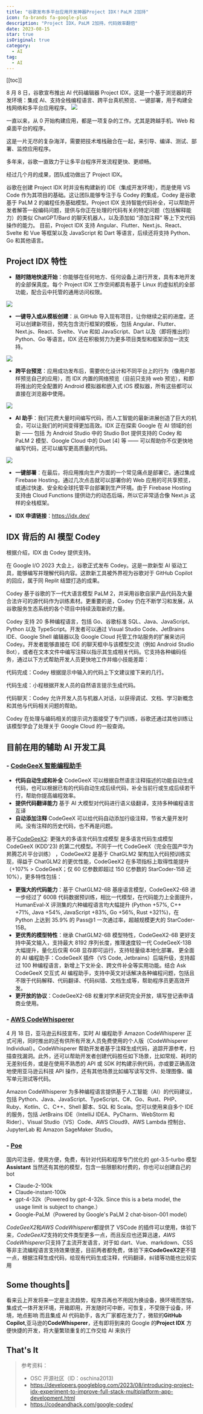 ```yaml
---
title: "谷歌发布多平台应用开发神器Project IDX！PaLM 2加持"
icon: fa-brands fa-google-plus
description: "Project IDX，PaLM 2加持，代码效率翻倍"
date: 2023-08-15
star: true
isOriginal: true
category:
  - AI
tag:
  - AI
---
```


[[toc]]

8 月 8 日，谷歌宣布推出 AI 代码编辑器 Project IDX，这是一个基于浏览器的开发环境：集成 AI、支持全栈编程语言、跨平台真机预览、一键部署，用于构建全栈网络和多平台应用程序。
![](https://s3.bmp.ovh/imgs/2023/08/15/c778fbcb229fc714.png)

一直以来，从 0 开始构建应用，都是一项复杂的工作。尤其是跨越手机、Web 和桌面平台的程序。

这是一片无尽的复杂海洋，需要把技术堆栈融合在一起，来引导、编译、测试、部署、监控应用程序。

多年来，谷歌一直致力于让多平台程序开发流程更快、更顺畅。

经过几个月的成果，团队成功做出了 Project IDX。

谷歌在创建 Project IDX 时并没有构建新的 IDE（集成开发环境），而是使用 VS Code 作为其项目的基础。这让团队能够专注于与 Codey 的集成，Codey 是谷歌基于 PaLM 2 的编程任务基础模型。Project IDX 支持智能代码补全，可以帮助开发者解答一般编码问题，提供与你正在处理的代码有关的特定问题（包括解释能力）的类似 ChatGPT/Bard 的聊天机器人，以及添加如 “添加注释” 等上下文代码操作的能力。
目前，Project IDX 支持 Angular、Flutter、Next.js、React、Svelte 和 Vue 等框架以及 JavaScript 和 Dart 等语言，后续还将支持 Python、Go 和其他语言。

## Project IDX 特性

- **随时随地快速开始**：你能够在任何地方、任何设备上进行开发，具有本地开发的全部保真度。每个 Project IDX 工作空间都具有基于 Linux 的虚拟机的全部功能，配合云中托管的通用访问权限。

![](https://s3.bmp.ovh/imgs/2023/08/15/6ce0e43362735ec2.gif)

- **一键导入或从模板创建**：从 GitHub 导入现有项目，让你继续之前的进度。还可以创建新项目，预先包含流行框架的模板，包括 Angular、Flutter、Next.js、React、Svelte、Vue 和如 JavaScript、Dart 以及（即将推出的）Python、Go 等语言。IDX 还在积极努力为更多项目类型和框架添加一流支持。

![](https://s3.bmp.ovh/imgs/2023/08/15/5fb316d7a0d02033.png)

- **跨平台预览**：应用成功发布后，需要优化设计和不同平台上的行为（像用户那样预览自己的应用），而 IDX 内置的网络预览（目前只支持 web 预览），和即将推出的完全配置的 Android 模拟器和嵌入式 iOS 模拟器，所有这些都可以直接在浏览器中使用。

![](https://s3.bmp.ovh/imgs/2023/08/15/f0ee99149149ef4b.gif)

- **AI 助手**：我们花费大量时间编写代码，而人工智能的最新进展创造了巨大的机会，可以让我们的时间变得更加高效。IDX 正在探索 Google 在 AI 领域的创新 —— 包括 为 Android Studio 中的 Studio Bot 提供支持的 Codey 和 PaLM 2 模型、Google Cloud 中的 Duet [4] 等 —— 可以帮助你不仅更快地编写代码，还可以编写更高质量的代码。

![](https://s3.bmp.ovh/imgs/2023/08/15/c40f15f7d756b746.gif)

- **一键部署**：在最后，将应用推向生产方面的一个常见痛点是部署它。通过集成 Firebase Hosting，通过几次点击就可以部署你的 Web 应用的可共享预览，或通过快速、安全和全球托管平台部署到生产环境。由于 Firebase Hosting 支持由 Cloud Functions 提供动力的动态后端，所以它非常适合像 Next.js 这样的全栈框架。

- **IDX 申请链接**：https://idx.dev/

## IDX 背后的 AI 模型 Codey

根据介绍，IDX 由 Codey 提供支持。

在 Google I/O 2023 大会上，谷歌正式发布 Codey。这是一款新型 AI 驱动工具，能够编写并理解代码内容。这款新工具被外界视为谷歌对于 GitHub Copilot 的回应，属于同 Replit 结盟打造的成果。

Codey 基于谷歌的下一代大语言模型 PaLM 2，并采用谷歌自家产品代码及大量合法许可的源代码作为训练素材。更重要的是，Codey 仍在不断学习和发展，从谷歌服务生态系统的各个项目中持续汲取新的力量。

Codey 支持 20 多种编程语言，包括 Go、谷歌标准 SQL、Java、JavaScript、Python 以及 TypeScript。开发者可以通过 Visual Studio Code、JetBrains IDE、Google Shell 编辑器以及 Google Cloud 托管工作站服务的扩展来访问 Codey。开发者能够直接在 IDE 的聊天框中与该模型交流（例如 Android Studio Bot），或者在文本文件中编写注释以指示其生成相关代码。它支持各种编码任务，通过以下方式帮助开发人员更快地工作并缩小技能差距：

代码完成：Codey 根据提示中输入的代码上下文建议接下来的几行。

代码生成：小程根据开发人员的自然语言提示生成代码。

代码聊天：Codey 允许开发人员与机器人对话，以获得调试、文档、学习新概念和其他与代码相关问题的帮助。

Codey 在处理与编码相关的提示词方面接受了专门训练，谷歌还通过其他训练让该模型学会了处理关于 Google Cloud 的一般查询。

## 目前在用的辅助 AI 开发工具

### - [CodeGeeX 智能编程助手](https://codegeex.cn/zh-CN)

- **代码自动生成和补全** CodeGeeX 可以根据自然语言注释描述的功能自动生成代码，也可以根据已有的代码自动生成后续代码，补全当前行或生成后续若干行，帮助你提高编程效率。
- **提供代码翻译能力** 基于 AI 大模型对代码进行语义级翻译，支持多种编程语言互译
- **自动添加注释** CodeGeeX 可以给代码自动添加行级注释，节省大量开发时间。没有注释的历史代码，也不再是问题。

基于[CodeGeeX2](https://github.com/THUDM/CodeGeeX2/): 更强大的多语言代码生成模型
是多语言代码生成模型 CodeGeeX (KDD’23) 的第二代模型。不同于一代 CodeGeeX（完全在国产华为昇腾芯片平台训练） ，CodeGeeX2 是基于 ChatGLM2 架构加入代码预训练实现，得益于 ChatGLM2 的更优性能，CodeGeeX2 在多项指标上取得性能提升（+107% > CodeGeeX；仅 60 亿参数即超过 150 亿参数的 StarCoder-15B 近 10%），更多特性包括：

- **更强大的代码能力**：基于 ChatGLM2-6B 基座语言模型，CodeGeeX2-6B 进一步经过了 600B 代码数据预训练，相比一代模型，在代码能力上全面提升，HumanEval-X 评测集的六种编程语言均大幅提升 (Python +57%, C++ +71%, Java +54%, JavaScript +83%, Go +56%, Rust +321%)，在 Python 上达到 35.9% 的 Pass@1 一次通过率，超越规模更大的 StarCoder-15B。
- **更优秀的模型特性**：继承 ChatGLM2-6B 模型特性，CodeGeeX2-6B 更好支持中英文输入，支持最大 8192 序列长度，推理速度较一代 CodeGeeX-13B 大幅提升，量化后仅需 6GB 显存即可运行，支持轻量级本地化部署。
  更全面的 AI 编程助手：CodeGeeX 插件（VS Code, Jetbrains）后端升级，支持超过 100 种编程语言，新增上下文补全、跨文件补全等实用功能。结合 Ask CodeGeeX 交互式 AI 编程助手，支持中英文对话解决各种编程问题，包括且不限于代码解释、代码翻译、代码纠错、文档生成等，帮助程序员更高效开发。
- **更开放的协议**：CodeGeeX2-6B 权重对学术研究完全开放，填写登记表申请商业使用。

### - [AWS CodeWhisperer](https://aws.amazon.com/cn/codewhisperer/)

4 月 18 日，亚马逊云科技宣布，实时 AI 编程助手 Amazon CodeWhisperer 正式可用，同时推出的还有供所有开发人员免费使用的个人版（CodeWhisperer Individual）。CodeWhisperer 帮助开发者基于注释生成代码，追踪开源参考，扫描查找漏洞。此外，还可以帮助开发者创建代码胜任如下场景，比如常规、耗时的无差别任务，或是在使用不熟悉的 API 或 SDK 时构建示例代码，亦或要正确高效地使用亚马逊云科技 API 操作，还有其他场景比如编写读写文件、处理图像、编写单元测试等代码。

Amazon CodeWhisperer 为多种编程语言提供基于人工智能（AI）的代码建议，包括 Python、Java、JavaScript、TypeScript、C#、Go、Rust、PHP、Ruby、Kotlin、C、C++、Shell 脚本、SQL 和 Scala。您可以使用来自多个 IDE 的服务，包括 JetBrains IDE（IntelliJ IDEA、PyCharm、WebStorm 和 Rider）、Visual Studio（VS）Code、AWS Cloud9、AWS Lambda 控制台、JupyterLab 和 Amazon SageMaker Studio。

### - [Poe](https://poe.com/)

国内可注册，使用方便，免费，有针对代码和程序专门优化的 gpt-3.5-turbo 模型 **Assistant**
当然还有其他的模型，包含一些限额和付费的，你也可以创建自己的 bot

- Claude-2-100k
- Claude-instant-100k
- gpt-4-32k（Powered by gpt-4-32k. Since this is a beta model, the usage limit is subject to change.）
- Google-PaLM（Powered by Google's PaLM 2 chat-bison-001 model）

*CodeGeeX2*和*AWS CodeWhisperer*都提供了 VSCode 的插件可以使用，体验下来，*CodeGeeX2*支持的文件类型更多一点，而且反应也还算迅速，*AWS CodeWhisperer*只支持了主流开发语言，对于如 dart、Vue、markdown、CSS 等非主流编程语言支持效果很差，目前两者都免费，体验下来**CodeGeeX2**更不错一点，根据注释生成代码，给现有代码生成注释，代码翻译，纠错等功能也比较实用

## Some thoughts🤔

看来云上开发将来一定是主流趋势，程序员再也不用因为换设备，换环境而苦恼，集成式一体开发环境，开箱即用，开发随时可中断，可恢复，不受限于设备，环境，地点影响
而且集成 AI 代码助手，各大厂家都在发力了，微软的**GitHub Copilot**,亚马逊的**CodeWhisperer**，还有即将到来的 Google 的**Project IDX** 方便快捷的开发，将大量繁琐重复的工作交给 AI 来执行

## That's It

> 参考资料：
>
> - OSC 开源社区（ID：oschina2013)
> - https://developers.googleblog.com/2023/08/introducing-project-idx-experiment-to-improve-full-stack-multiplatform-app-development.html
> - https://codeandhack.com/google-codey/
